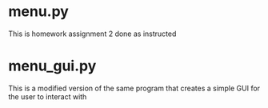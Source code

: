 # menu.py
This is homework assignment 2 done as instructed

# menu_gui.py
This is a modified version of the same program that creates a simple GUI for the user to interact with 


